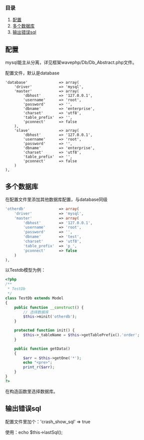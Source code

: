 <!--
author: 许萍
date: 2015-11-20
title: 数据库
tags: 功能扩展
category: 功能扩展
status: publish
summary: Wavephp框架，轻量PHP框架，MVC分离，快速开发项目
-->

### 目录
1. [配置](#m1)
2. [多个数据库](#m2)
3. [输出错误sql](#m3)

<a name="m1"></a>
## 配置

mysql能主从分离，详见框架wavephp/Db/Db_Abstract.php文件。

配置文件，默认是database

    'database'              => array(
        'driver'            => 'mysql',
        'master'            => array(
            'dbhost'        => '127.0.0.1',
            'username'      => 'root',
            'password'      => '',
            'dbname'        => 'enterprise',
            'charset'       => 'utf8',
            'table_prefix'  => '',
            'pconnect'      => false
        ),
        'slave'             => array(
            'dbhost'        => '127.0.0.1',
            'username'      => 'root',
            'password'      => '',
            'dbname'        => 'enterprise',
            'charset'       => 'utf8',
            'table_prefix'  => '',
            'pconnect'      => false
        )
    ),

<a name="m2"></a>
## 多个数据库

在配置文件里添加其他数据库配置，与database同级

```php
'otherdb'               => array(
    'driver'            => 'mysql',
    'master'            => array(
        'dbhost'        => '127.0.0.1',
        'username'      => 'root',
        'password'      => '',
        'dbname'        => 'test',
        'charset'       => 'utf8',
        'table_prefix'  => 'p_',
        'pconnect'      => false
    )
),
```

以Testdb模型为例：

```php
<?php
/**
 * TestDb
 */
class TestDb extends Model
{
    public function __construct() {
        // 选择数据库
        $this->minit('otherdb');
    }

    protected function init() {
        $this->_tableName = $this->getTablePrefix().'order';
    }

    public function getData()
    {
        $arr = $this->getOne('*');
        echo "<pre>";
        print_r($arr);
    }
}
?>
```

在构造函数里选择数据库。

<a name="m3"></a>
## 输出错误sql

配置文件里加个：'crash_show_sql' => true

使用：echo $this->lastSql();